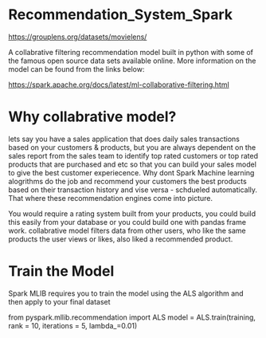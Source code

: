 # Recommendation_System_Spark

https://grouplens.org/datasets/movielens/

A collabrative filtering recommendation model built in python with some of the famous open source data sets available online.
More information on the model can be found from the links below:

https://spark.apache.org/docs/latest/ml-collaborative-filtering.html

# Why collabrative model?

lets say you have a sales application that does daily sales transactions based on your customers  & products, but you are always dependent on the sales report from the sales team to identify top rated customers or top rated products that are purchased and etc so that you can build your sales model to give the best customer experiecence. Why dont Spark Machine learning alogrithms do the job and recommend your customers the best products based on their transaction history and vise versa - schdueled automatically. That where these recommendation engines come into picture. 

You would require a rating system built from your products, you could build this easily from your database or you could build one with pandas frame work. 
collabrative model filters data from other users, who like the same products the user views or likes, also liked a recommended product.

# Train the Model

Spark MLIB requires you to train the model using the ALS algorithm and then apply to your final dataset

from pyspark.mllib.recommendation import ALS
model = ALS.train(training, rank = 10, iterations = 5, lambda_=0.01)

